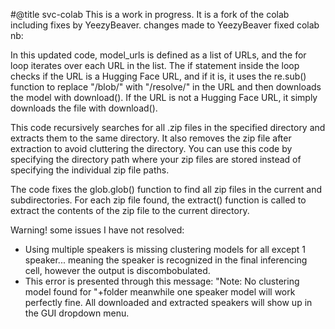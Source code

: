#@title svc-colab
This is a work in progress. It is a fork of the colab including fixes by YeezyBeaver. 
changes made to YeezyBeaver fixed colab nb:

In this updated code, model_urls is defined as a list of URLs, and the for loop iterates over each URL in the list. The if statement inside the loop checks if the URL is a Hugging Face URL, and if it is, it uses the re.sub() function to replace "/blob/" with "/resolve/" in the URL and then downloads the model with download(). If the URL is not a Hugging Face URL, it simply downloads the file with download().

This code recursively searches for all .zip files in the specified directory and extracts them to the same directory. It also removes the zip file after extraction to avoid cluttering the directory. You can use this code by specifying the directory path where your zip files are stored instead of specifying the individual zip file paths.

The code fixes the glob.glob() function to find all zip files in the current and subdirectories. For each zip file found, the extract() function is called to extract the contents of the zip file to the current directory.

Warning! some issues I have not resolved: 
* Using multiple speakers is missing clustering models for all except 1 speaker... meaning the speaker is recognized in the final inferencing cell, however the output is discombobulated. 
* This error is presented through this message:  "Note: No clustering model found for "+folder meanwhile one speaker model will work perfectly fine. All downloaded and extracted speakers will show up in the GUI dropdown menu.
